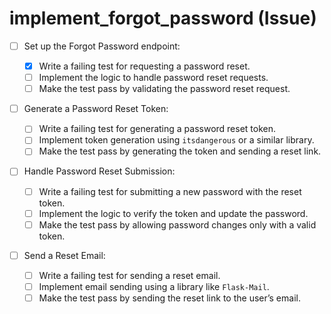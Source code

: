 # implement_forgot_password (Issue)

- [ ] Set up the Forgot Password endpoint:

  - [x] Write a failing test for requesting a password reset.
  - [ ] Implement the logic to handle password reset requests.
  - [ ] Make the test pass by validating the password reset request.

- [ ] Generate a Password Reset Token:

  - [ ] Write a failing test for generating a password reset token.
  - [ ] Implement token generation using `itsdangerous` or a similar library.
  - [ ] Make the test pass by generating the token and sending a reset link.

- [ ] Handle Password Reset Submission:

  - [ ] Write a failing test for submitting a new password with the reset token.
  - [ ] Implement the logic to verify the token and update the password.
  - [ ] Make the test pass by allowing password changes only with a valid token.

- [ ] Send a Reset Email:

  - [ ] Write a failing test for sending a reset email.
  - [ ] Implement email sending using a library like `Flask-Mail`.
  - [ ] Make the test pass by sending the reset link to the user’s email.
